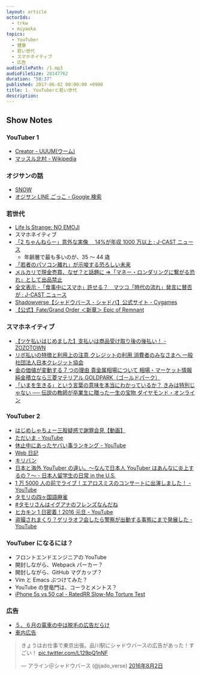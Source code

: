 ```yaml
---
layout: article
actorIds:
  - trkw
  - miyaoka
topics:
  - YouTuber
  - 健康
  - 若い世代
  - スマホネイティブ
  - 広告
audioFilePath: /1.mp3
audioFileSize: 28147762
duration: "58:37"
published: 2017-06-02 00:00:00 +0900
title: 1. YouTuberと若い世代
description:
---
```


## Show Notes

### YouTuber 1

* [Creator - UUUM(ウーム)](https://www.uuum.jp/creator)
* [マッスル北村 - Wikipedia](https://ja.wikipedia.org/wiki/%E3%83%9E%E3%83%83%E3%82%B9%E3%83%AB%E5%8C%97%E6%9D%91)

### オジサンの話

* [SNOW](https://itunes.apple.com/jp/app/%E3%82%B9%E3%83%8E%E3%83%BC-snow-%E8%87%AA%E6%92%AE%E3%82%8A-%E9%A1%94%E8%AA%8D%E8%AD%98%E3%82%B9%E3%82%BF%E3%83%B3%E3%83%97-%E3%82%A6%E3%82%B1%E3%82%8B%E3%82%AB%E3%83%A1%E3%83%A9/id1022267439?mt=8)
* [オジサン LINE ごっこ - Google 検索](https://www.google.co.jp/search?q=%E3%82%AA%E3%82%B8%E3%82%B5%E3%83%B3LINE%E3%81%94%E3%81%A3%E3%81%93)

### 若世代

* [Life Is Strange: NO EMOJI](http://crazibastid.tumblr.com/post/160744062103)
* スマホネイティブ
* [「2 ちゃんねらー」意外な実像　 14%が年収 1000 万以上 : J-CAST ニュース](https://www.j-cast.com/2009/05/27042011.html)
  * 年齢層で最も多いのが、35 ～ 44 歳
* [「若者のパソコン離れ」が示唆する恐ろしい未来](http://diamond.jp/articles/-/98503)
* [メルカリで現金売買、なぜ？と話題に ⇒「マネー・ロンダリングに繋がる恐れ」として出品禁止](http://www.huffingtonpost.jp/2017/04/24/mercari-money_n_16202378.html)
* [全文表示 -「食事中にスマホ」許せる？　マツコ「時代の流れ」発言に賛否が : J-CAST ニュース](https://www.j-cast.com/2016/11/04282658.html?p=all)
* [Shadowverse【シャドウバース - シャドバ】公式サイト - Cygames](https://shadowverse.jp/)
* [【公式】Fate/Grand Order ＜新章＞ Epic of Remnant](https://www.fate-go.jp/eor/)

### スマホネイティブ

* [【ツケ払いはじめました】支払いは商品受け取り後の後払い！ - ZOZOTOWN](http://zozo.jp/later-payment/)
* [リボ払いの特徴と利用上の注意 クレジットの利用 消費者のみなさまへ 一般社団法人日本クレジット協会](http://www.j-credit.or.jp/customer/basis/revolving.html)
* [金の価値が変動する 7 つの理由 貴金属相場について 相場・マーケット情報 純金積立なら三菱マテリアル GOLDPARK（ゴールドパーク）](http://gold.mmc.co.jp/market/point/gold.html)
* [「いまを生きる」という言葉の意味を本当にわかっているか？ きみは特別じゃない ── 伝説の教師が卒業生に贈った一生の宝物 ダイヤモンド・オンライン](http://diamond.jp/articles/-/86544)

### YouTuber 2

* [はじめしゃちょー三股疑惑で謝罪会見【動画】](https://geinou-news.jp/articles/%E3%81%AF%E3%81%98%E3%82%81%E3%81%97%E3%82%83%E3%81%A1%E3%82%87%E3%83%BC-%E4%B8%89%E8%82%A1%E7%96%91%E6%83%91-%E8%AC%9D%E7%BD%AA)
* [ただいま - YouTube](https://www.youtube.com/watch?v=X8EnFEOq_kI)
* [休止中にあったヤバい事ランキング - YouTube](https://www.youtube.com/watch?v=QRAvWEAOMfU)
* [Web 日記](https://ja.wikipedia.org/wiki/Web%E6%97%A5%E8%A8%98)
* [キリバン](https://ja.wikipedia.org/wiki/%E3%82%AD%E3%83%AA%E3%83%90%E3%83%B3)
* [日本と海外 YouTuber の違い。～なんで日本人 YouTuber はあんなに炎上するの？～ - 日本人留学生の日常 in the U.S.](http://pictme21.hatenablog.com/entry/2017/04/03/%E6%97%A5%E6%9C%AC%E3%81%A8%E6%B5%B7%E5%A4%96YouTuber%E3%81%AE%E9%81%95%E3%81%84%E3%80%82%EF%BD%9E%E3%81%AA%E3%82%93%E3%81%A7%E6%97%A5%E6%9C%AC%E4%BA%BAYouTuber%E3%81%AF%E3%81%82%E3%82%93%E3%81%AA)
* [1 万 5000 人の前でライブ！エアロスミスのコンサートに出演しました！ - YouTube](https://www.youtube.com/watch?v=l58txWr2En4)
* [タモリの四ヶ国語麻雀](https://www.youtube.com/watch?v=yrq3S6ULZL8)
* [#タモリさんはイグアナのフレンズなんだね](https://twitter.com/search?q=%23%E3%82%BF%E3%83%A2%E3%83%AA%E3%81%95%E3%82%93%E3%81%AF%E3%82%A4%E3%82%B0%E3%82%A2%E3%83%8A%E3%81%AE%E3%83%95%E3%83%AC%E3%83%B3%E3%82%BA%E3%81%AA%E3%82%93%E3%81%A0%E3%81%AD)
* [ヒカキン 1 日密着！2016 元旦 - YouTube](https://www.youtube.com/watch?v=DtKyz1GnhFo)
* [盗撮されまくり？ゲリラオフ会したら警察が出動する事態にまで発展した - YouTube](https://www.youtube.com/watch?v=iOans0KvgbU)

### YouTuber になるには？

* フロントエンドエンジニアの YouTube
* 開封しながら、Webpack パーカー？
* 開封しながら、GitHub マグカップ？
* Vim と Emacs ぶつけてみた？
* YouTube の登竜門は、コーラとメントス？
* [iPhone 5s vs 50 cal - RatedRR Slow-Mo Torture Test](https://www.youtube.com/watch?v=c_gEiU_FDxQ)

### 広告

* [５、６月の電車の中は脱毛の広告だらけ](http://xn--n8jln6195bvs5ae11a.net/datumo/%E9%9B%BB%E8%BB%8A%E5%BA%83%E5%91%8A%E8%84%B1%E6%AF%9B.html)
* [車内広告](https://ja.wikipedia.org/wiki/%E8%BB%8A%E5%86%85%E5%BA%83%E5%91%8A)

<blockquote class="twitter-tweet" data-lang="ja"><p lang="ja" dir="ltr">きょうはお仕事で東京出張。品川駅にシャドウバースの広告があった！すごい！ <a href="https://t.co/L129pQ1nNF">pic.twitter.com/L129pQ1nNF</a></p>&mdash; アライン＠シャドウバース (@jado_verse) <a href="https://twitter.com/jado_verse/status/760306511755083777">2016年8月2日</a></blockquote>

